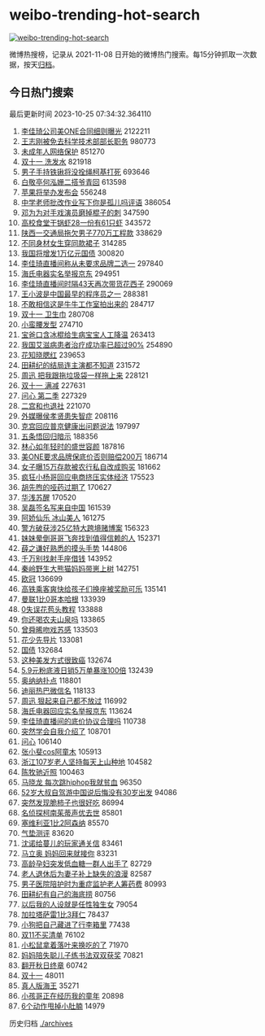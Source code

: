 # weibo-trending-hot-search

[![weibo-trending-hot-search](https://github.com/ameizi/weibo-trending-hot-search/actions/workflows/ci.yml/badge.svg)](https://github.com/ameizi/weibo-trending-hot-search/actions/workflows/ci.yml)

微博热搜榜，记录从 2021-11-08 日开始的微博热门搜索。每15分钟抓取一次数据，按天[归档](./archives)。

## 今日热门搜索

<!-- BEGIN --> 
最后更新时间 2023-10-25 07:34:32.364110 
1. [李佳琦公司美ONE合同细则曝光](https://s.weibo.com/weibo?q=%23%E6%9D%8E%E4%BD%B3%E7%90%A6%E5%85%AC%E5%8F%B8%E7%BE%8EONE%E5%90%88%E5%90%8C%E7%BB%86%E5%88%99%E6%9B%9D%E5%85%89%23&t=31&band_rank=1&Refer=top) 2122211
1. [王志刚被免去科学技术部部长职务](https://s.weibo.com/weibo?q=%23%E7%8E%8B%E5%BF%97%E5%88%9A%E8%A2%AB%E5%85%8D%E5%8E%BB%E7%A7%91%E5%AD%A6%E6%8A%80%E6%9C%AF%E9%83%A8%E9%83%A8%E9%95%BF%E8%81%8C%E5%8A%A1%23&t=31&band_rank=2&Refer=top) 980773
1. [未成年人网络保护](https://s.weibo.com/weibo?q=%23%E6%9C%AA%E6%88%90%E5%B9%B4%E4%BA%BA%E7%BD%91%E7%BB%9C%E4%BF%9D%E6%8A%A4%23&t=31&band_rank=3&Refer=top) 851270
1. [双十一 洗发水](https://s.weibo.com/weibo?q=%E5%8F%8C%E5%8D%81%E4%B8%80%20%E6%B4%97%E5%8F%91%E6%B0%B4&t=31&band_rank=4&Refer=top) 821918
1. [男子手持铁锹将没拴绳柯基打死](https://s.weibo.com/weibo?q=%23%E7%94%B7%E5%AD%90%E6%89%8B%E6%8C%81%E9%93%81%E9%94%B9%E5%B0%86%E6%B2%A1%E6%8B%B4%E7%BB%B3%E6%9F%AF%E5%9F%BA%E6%89%93%E6%AD%BB%23&t=31&band_rank=36&Refer=top) 693646
1. [白敬亭何泓姗二搭爷青回](https://s.weibo.com/weibo?q=%23%E7%99%BD%E6%95%AC%E4%BA%AD%E4%BD%95%E6%B3%93%E5%A7%97%E4%BA%8C%E6%90%AD%E7%88%B7%E9%9D%92%E5%9B%9E%23&t=31&band_rank=5&Refer=top) 613598
1. [苹果将举办发布会](https://s.weibo.com/weibo?q=%E8%8B%B9%E6%9E%9C%E5%B0%86%E4%B8%BE%E5%8A%9E%E5%8F%91%E5%B8%83%E4%BC%9A&t=31&band_rank=17&Refer=top) 556248
1. [中学老师批改作业写下你是孤儿吗评语](https://s.weibo.com/weibo?q=%23%E4%B8%AD%E5%AD%A6%E8%80%81%E5%B8%88%E6%89%B9%E6%94%B9%E4%BD%9C%E4%B8%9A%E5%86%99%E4%B8%8B%E4%BD%A0%E6%98%AF%E5%AD%A4%E5%84%BF%E5%90%97%E8%AF%84%E8%AF%AD%23&t=31&band_rank=22&Refer=top) 386054
1. [邓为为对手戏演员磨掉棍子的刺](https://s.weibo.com/weibo?q=%23%E9%82%93%E4%B8%BA%E4%B8%BA%E5%AF%B9%E6%89%8B%E6%88%8F%E6%BC%94%E5%91%98%E7%A3%A8%E6%8E%89%E6%A3%8D%E5%AD%90%E7%9A%84%E5%88%BA%23&t=31&band_rank=6&Refer=top) 347590
1. [高校食堂干锅虾28一份有61只虾](https://s.weibo.com/weibo?q=%23%E9%AB%98%E6%A0%A1%E9%A3%9F%E5%A0%82%E5%B9%B2%E9%94%85%E8%99%BE28%E4%B8%80%E4%BB%BD%E6%9C%8961%E5%8F%AA%E8%99%BE%23&t=31&band_rank=7&Refer=top) 343572
1. [陕西一交通局拖欠男子770万工程款](https://s.weibo.com/weibo?q=%23%E9%99%95%E8%A5%BF%E4%B8%80%E4%BA%A4%E9%80%9A%E5%B1%80%E6%8B%96%E6%AC%A0%E7%94%B7%E5%AD%90770%E4%B8%87%E5%B7%A5%E7%A8%8B%E6%AC%BE%23&t=31&band_rank=8&Refer=top) 338629
1. [不同身材女生穿同款裙子](https://s.weibo.com/weibo?q=%23%E4%B8%8D%E5%90%8C%E8%BA%AB%E6%9D%90%E5%A5%B3%E7%94%9F%E7%A9%BF%E5%90%8C%E6%AC%BE%E8%A3%99%E5%AD%90%23&t=31&band_rank=9&Refer=top) 314285
1. [我国将增发1万亿元国债](https://s.weibo.com/weibo?q=%23%E6%88%91%E5%9B%BD%E5%B0%86%E5%A2%9E%E5%8F%911%E4%B8%87%E4%BA%BF%E5%85%83%E5%9B%BD%E5%80%BA%23&t=31&band_rank=10&Refer=top) 300820
1. [李佳琦直播间称从未要求品牌二选一](https://s.weibo.com/weibo?q=%23%E6%9D%8E%E4%BD%B3%E7%90%A6%E7%9B%B4%E6%92%AD%E9%97%B4%E7%A7%B0%E4%BB%8E%E6%9C%AA%E8%A6%81%E6%B1%82%E5%93%81%E7%89%8C%E4%BA%8C%E9%80%89%E4%B8%80%23&t=31&band_rank=11&Refer=top) 297840
1. [海氏电器实名举报京东](https://s.weibo.com/weibo?q=%23%E6%B5%B7%E6%B0%8F%E7%94%B5%E5%99%A8%E5%AE%9E%E5%90%8D%E4%B8%BE%E6%8A%A5%E4%BA%AC%E4%B8%9C%23&t=31&band_rank=12&Refer=top) 294951
1. [李佳琦直播间时隔43天再次带货花西子](https://s.weibo.com/weibo?q=%23%E6%9D%8E%E4%BD%B3%E7%90%A6%E7%9B%B4%E6%92%AD%E9%97%B4%E6%97%B6%E9%9A%9443%E5%A4%A9%E5%86%8D%E6%AC%A1%E5%B8%A6%E8%B4%A7%E8%8A%B1%E8%A5%BF%E5%AD%90%23&t=31&band_rank=13&Refer=top) 290069
1. [王小波是中国最早的程序员之一](https://s.weibo.com/weibo?q=%E7%8E%8B%E5%B0%8F%E6%B3%A2%E6%98%AF%E4%B8%AD%E5%9B%BD%E6%9C%80%E6%97%A9%E7%9A%84%E7%A8%8B%E5%BA%8F%E5%91%98%E4%B9%8B%E4%B8%80&t=31&band_rank=22&Refer=top) 288381
1. [不敢相信这是牛牛工作室拍出来的](https://s.weibo.com/weibo?q=%E4%B8%8D%E6%95%A2%E7%9B%B8%E4%BF%A1%E8%BF%99%E6%98%AF%E7%89%9B%E7%89%9B%E5%B7%A5%E4%BD%9C%E5%AE%A4%E6%8B%8D%E5%87%BA%E6%9D%A5%E7%9A%84&t=31&band_rank=14&Refer=top) 284717
1. [双十一 卫生巾](https://s.weibo.com/weibo?q=%E5%8F%8C%E5%8D%81%E4%B8%80%20%E5%8D%AB%E7%94%9F%E5%B7%BE&t=31&band_rank=15&Refer=top) 280708
1. [小蛮腰发型](https://s.weibo.com/weibo?q=%E5%B0%8F%E8%9B%AE%E8%85%B0%E5%8F%91%E5%9E%8B&t=31&band_rank=31&Refer=top) 274710
1. [宝爸口含冰棍给生病宝宝人工降温](https://s.weibo.com/weibo?q=%23%E5%AE%9D%E7%88%B8%E5%8F%A3%E5%90%AB%E5%86%B0%E6%A3%8D%E7%BB%99%E7%94%9F%E7%97%85%E5%AE%9D%E5%AE%9D%E4%BA%BA%E5%B7%A5%E9%99%8D%E6%B8%A9%23&t=31&band_rank=7&Refer=top) 263413
1. [我国艾滋病患者治疗成功率已超过90%](https://s.weibo.com/weibo?q=%23%E6%88%91%E5%9B%BD%E8%89%BE%E6%BB%8B%E7%97%85%E6%82%A3%E8%80%85%E6%B2%BB%E7%96%97%E6%88%90%E5%8A%9F%E7%8E%87%E5%B7%B2%E8%B6%85%E8%BF%8790%25%23&t=31&band_rank=16&Refer=top) 254890
1. [花知晓腮红](https://s.weibo.com/weibo?q=%E8%8A%B1%E7%9F%A5%E6%99%93%E8%85%AE%E7%BA%A2&t=31&band_rank=17&Refer=top) 239653
1. [田耕纪的结局连主演都不知道](https://s.weibo.com/weibo?q=%23%E7%94%B0%E8%80%95%E7%BA%AA%E7%9A%84%E7%BB%93%E5%B1%80%E8%BF%9E%E4%B8%BB%E6%BC%94%E9%83%BD%E4%B8%8D%E7%9F%A5%E9%81%93%23&t=31&band_rank=18&Refer=top) 231572
1. [周迅 把我跟拖垃圾袋一样拖上来](https://s.weibo.com/weibo?q=%E5%91%A8%E8%BF%85%20%E6%8A%8A%E6%88%91%E8%B7%9F%E6%8B%96%E5%9E%83%E5%9C%BE%E8%A2%8B%E4%B8%80%E6%A0%B7%E6%8B%96%E4%B8%8A%E6%9D%A5&t=31&band_rank=19&Refer=top) 228121
1. [双十一 满减](https://s.weibo.com/weibo?q=%E5%8F%8C%E5%8D%81%E4%B8%80%20%E6%BB%A1%E5%87%8F&t=31&band_rank=20&Refer=top) 227631
1. [问心 第二季](https://s.weibo.com/weibo?q=%E9%97%AE%E5%BF%83%20%E7%AC%AC%E4%BA%8C%E5%AD%A3&t=31&band_rank=21&Refer=top) 227329
1. [二宫和也退社](https://s.weibo.com/weibo?q=%23%E4%BA%8C%E5%AE%AB%E5%92%8C%E4%B9%9F%E9%80%80%E7%A4%BE%23&t=31&band_rank=6&Refer=top) 221070
1. [外媒曝侯孝贤患失智症](https://s.weibo.com/weibo?q=%23%E5%A4%96%E5%AA%92%E6%9B%9D%E4%BE%AF%E5%AD%9D%E8%B4%A4%E6%82%A3%E5%A4%B1%E6%99%BA%E7%97%87%23&t=31&band_rank=31&Refer=top) 208116
1. [克宫回应普京健康出问题说法](https://s.weibo.com/weibo?q=%23%E5%85%8B%E5%AE%AB%E5%9B%9E%E5%BA%94%E6%99%AE%E4%BA%AC%E5%81%A5%E5%BA%B7%E5%87%BA%E9%97%AE%E9%A2%98%E8%AF%B4%E6%B3%95%23&t=31&band_rank=17&Refer=top) 197997
1. [五条悟回归暗示](https://s.weibo.com/weibo?q=%E4%BA%94%E6%9D%A1%E6%82%9F%E5%9B%9E%E5%BD%92%E6%9A%97%E7%A4%BA&t=31&band_rank=23&Refer=top) 188356
1. [林心如年轻时的盛世容颜](https://s.weibo.com/weibo?q=%23%E6%9E%97%E5%BF%83%E5%A6%82%E5%B9%B4%E8%BD%BB%E6%97%B6%E7%9A%84%E7%9B%9B%E4%B8%96%E5%AE%B9%E9%A2%9C%23&t=31&band_rank=24&Refer=top) 187816
1. [美ONE要求品牌保底价否则赔偿200万](https://s.weibo.com/weibo?q=%23%E7%BE%8EONE%E8%A6%81%E6%B1%82%E5%93%81%E7%89%8C%E4%BF%9D%E5%BA%95%E4%BB%B7%E5%90%A6%E5%88%99%E8%B5%94%E5%81%BF200%E4%B8%87%23&t=31&band_rank=37&Refer=top) 186714
1. [女子曝15万存款被农行私自改成购买](https://s.weibo.com/weibo?q=%23%E5%A5%B3%E5%AD%90%E6%9B%9D15%E4%B8%87%E5%AD%98%E6%AC%BE%E8%A2%AB%E5%86%9C%E8%A1%8C%E7%A7%81%E8%87%AA%E6%94%B9%E6%88%90%E8%B4%AD%E4%B9%B0%23&t=31&band_rank=43&Refer=top) 181662
1. [疯狂小杨哥回应电商挤压实体经济](https://s.weibo.com/weibo?q=%23%E7%96%AF%E7%8B%82%E5%B0%8F%E6%9D%A8%E5%93%A5%E5%9B%9E%E5%BA%94%E7%94%B5%E5%95%86%E6%8C%A4%E5%8E%8B%E5%AE%9E%E4%BD%93%E7%BB%8F%E6%B5%8E%23&t=31&band_rank=40&Refer=top) 175523
1. [胡先煦的哑药过期了](https://s.weibo.com/weibo?q=%23%E8%83%A1%E5%85%88%E7%85%A6%E7%9A%84%E5%93%91%E8%8D%AF%E8%BF%87%E6%9C%9F%E4%BA%86%23&t=31&band_rank=25&Refer=top) 170627
1. [华浅苏醒](https://s.weibo.com/weibo?q=%23%E5%8D%8E%E6%B5%85%E8%8B%8F%E9%86%92%23&t=31&band_rank=26&Refer=top) 170520
1. [吴磊签名写来自中国](https://s.weibo.com/weibo?q=%23%E5%90%B4%E7%A3%8A%E7%AD%BE%E5%90%8D%E5%86%99%E6%9D%A5%E8%87%AA%E4%B8%AD%E5%9B%BD%23&t=31&band_rank=27&Refer=top) 161539
1. [阿娇仙乐 冰山美人](https://s.weibo.com/weibo?q=%E9%98%BF%E5%A8%87%E4%BB%99%E4%B9%90%20%E5%86%B0%E5%B1%B1%E7%BE%8E%E4%BA%BA&t=31&band_rank=38&Refer=top) 161275
1. [警方破获涉25亿特大跨境赌博案](https://s.weibo.com/weibo?q=%23%E8%AD%A6%E6%96%B9%E7%A0%B4%E8%8E%B7%E6%B6%8925%E4%BA%BF%E7%89%B9%E5%A4%A7%E8%B7%A8%E5%A2%83%E8%B5%8C%E5%8D%9A%E6%A1%88%23&t=31&band_rank=34&Refer=top) 156323
1. [妹妹晕倒哥哥飞奔找到值得信赖的人](https://s.weibo.com/weibo?q=%23%E5%A6%B9%E5%A6%B9%E6%99%95%E5%80%92%E5%93%A5%E5%93%A5%E9%A3%9E%E5%A5%94%E6%89%BE%E5%88%B0%E5%80%BC%E5%BE%97%E4%BF%A1%E8%B5%96%E7%9A%84%E4%BA%BA%23&t=31&band_rank=23&Refer=top) 152371
1. [薛之谦好熟悉的摸头手势](https://s.weibo.com/weibo?q=%23%E8%96%9B%E4%B9%8B%E8%B0%A6%E5%A5%BD%E7%86%9F%E6%82%89%E7%9A%84%E6%91%B8%E5%A4%B4%E6%89%8B%E5%8A%BF%23&t=31&band_rank=29&Refer=top) 144806
1. [千万别找射手座借钱](https://s.weibo.com/weibo?q=%E5%8D%83%E4%B8%87%E5%88%AB%E6%89%BE%E5%B0%84%E6%89%8B%E5%BA%A7%E5%80%9F%E9%92%B1&t=31&band_rank=28&Refer=top) 143952
1. [秦岭野生大熊猫妈妈带崽上树](https://s.weibo.com/weibo?q=%23%E7%A7%A6%E5%B2%AD%E9%87%8E%E7%94%9F%E5%A4%A7%E7%86%8A%E7%8C%AB%E5%A6%88%E5%A6%88%E5%B8%A6%E5%B4%BD%E4%B8%8A%E6%A0%91%23&t=31&band_rank=41&Refer=top) 142751
1. [欧冠](https://s.weibo.com/weibo?q=%E6%AC%A7%E5%86%A0&t=31&band_rank=49&Refer=top) 136699
1. [高铁乘客爽快给孩子们换座被奖励可乐](https://s.weibo.com/weibo?q=%23%E9%AB%98%E9%93%81%E4%B9%98%E5%AE%A2%E7%88%BD%E5%BF%AB%E7%BB%99%E5%AD%A9%E5%AD%90%E4%BB%AC%E6%8D%A2%E5%BA%A7%E8%A2%AB%E5%A5%96%E5%8A%B1%E5%8F%AF%E4%B9%90%23&t=31&band_rank=28&Refer=top) 135141
1. [曼联1比0哥本哈根](https://s.weibo.com/weibo?q=%23%E6%9B%BC%E8%81%941%E6%AF%940%E5%93%A5%E6%9C%AC%E5%93%88%E6%A0%B9%23&t=31&band_rank=19&Refer=top) 133939
1. [0失误花苞头教程](https://s.weibo.com/weibo?q=0%E5%A4%B1%E8%AF%AF%E8%8A%B1%E8%8B%9E%E5%A4%B4%E6%95%99%E7%A8%8B&t=31&band_rank=30&Refer=top) 133888
1. [你还喝农夫山泉吗](https://s.weibo.com/weibo?q=%23%E4%BD%A0%E8%BF%98%E5%96%9D%E5%86%9C%E5%A4%AB%E5%B1%B1%E6%B3%89%E5%90%97%23&t=31&band_rank=32&Refer=top) 133865
1. [曾舜晞吻戏苏感](https://s.weibo.com/weibo?q=%23%E6%9B%BE%E8%88%9C%E6%99%9E%E5%90%BB%E6%88%8F%E8%8B%8F%E6%84%9F%23&t=31&band_rank=17&Refer=top) 133503
1. [花少先导片](https://s.weibo.com/weibo?q=%E8%8A%B1%E5%B0%91%E5%85%88%E5%AF%BC%E7%89%87&t=31&band_rank=33&Refer=top) 133081
1. [国债](https://s.weibo.com/weibo?q=%E5%9B%BD%E5%80%BA&t=31&band_rank=35&Refer=top) 132684
1. [这种美发方式很致癌](https://s.weibo.com/weibo?q=%23%E8%BF%99%E7%A7%8D%E7%BE%8E%E5%8F%91%E6%96%B9%E5%BC%8F%E5%BE%88%E8%87%B4%E7%99%8C%23&t=31&band_rank=36&Refer=top) 132674
1. [5.9元粉底液日销5万单暴涨100倍](https://s.weibo.com/weibo?q=%235.9%E5%85%83%E7%B2%89%E5%BA%95%E6%B6%B2%E6%97%A5%E9%94%805%E4%B8%87%E5%8D%95%E6%9A%B4%E6%B6%A8100%E5%80%8D%23&t=31&band_rank=37&Refer=top) 132439
1. [奥纳纳扑点](https://s.weibo.com/weibo?q=%23%E5%A5%A5%E7%BA%B3%E7%BA%B3%E6%89%91%E7%82%B9%23&t=31&band_rank=36&Refer=top) 118801
1. [迪丽热巴微信名](https://s.weibo.com/weibo?q=%23%E8%BF%AA%E4%B8%BD%E7%83%AD%E5%B7%B4%E5%BE%AE%E4%BF%A1%E5%90%8D%23&t=31&band_rank=38&Refer=top) 118133
1. [周迅 狠起来自己都不放过](https://s.weibo.com/weibo?q=%E5%91%A8%E8%BF%85%20%E7%8B%A0%E8%B5%B7%E6%9D%A5%E8%87%AA%E5%B7%B1%E9%83%BD%E4%B8%8D%E6%94%BE%E8%BF%87&t=31&band_rank=48&Refer=top) 116992
1. [海氏电器回应实名举报京东](https://s.weibo.com/weibo?q=%23%E6%B5%B7%E6%B0%8F%E7%94%B5%E5%99%A8%E5%9B%9E%E5%BA%94%E5%AE%9E%E5%90%8D%E4%B8%BE%E6%8A%A5%E4%BA%AC%E4%B8%9C%23&t=31&band_rank=39&Refer=top) 113624
1. [李佳琦直播间的底价协议合理吗](https://s.weibo.com/weibo?q=%23%E6%9D%8E%E4%BD%B3%E7%90%A6%E7%9B%B4%E6%92%AD%E9%97%B4%E7%9A%84%E5%BA%95%E4%BB%B7%E5%8D%8F%E8%AE%AE%E5%90%88%E7%90%86%E5%90%97%23&t=31&band_rank=41&Refer=top) 110738
1. [突然学会自我介绍了](https://s.weibo.com/weibo?q=%E7%AA%81%E7%84%B6%E5%AD%A6%E4%BC%9A%E8%87%AA%E6%88%91%E4%BB%8B%E7%BB%8D%E4%BA%86&t=31&band_rank=42&Refer=top) 108701
1. [问心](https://s.weibo.com/weibo?q=%E9%97%AE%E5%BF%83&t=31&band_rank=44&Refer=top) 106140
1. [张小斐cos阿童木](https://s.weibo.com/weibo?q=%23%E5%BC%A0%E5%B0%8F%E6%96%90cos%E9%98%BF%E7%AB%A5%E6%9C%A8%23&t=31&band_rank=30&Refer=top) 105913
1. [浙江107岁老人坚持每天上山种地](https://s.weibo.com/weibo?q=%23%E6%B5%99%E6%B1%9F107%E5%B2%81%E8%80%81%E4%BA%BA%E5%9D%9A%E6%8C%81%E6%AF%8F%E5%A4%A9%E4%B8%8A%E5%B1%B1%E7%A7%8D%E5%9C%B0%23&t=31&band_rank=27&Refer=top) 104582
1. [陈牧驰近照](https://s.weibo.com/weibo?q=%23%E9%99%88%E7%89%A7%E9%A9%B0%E8%BF%91%E7%85%A7%23&t=31&band_rank=45&Refer=top) 100463
1. [马晓龙 每次跳hiphop我就贫血](https://s.weibo.com/weibo?q=%E9%A9%AC%E6%99%93%E9%BE%99%20%E6%AF%8F%E6%AC%A1%E8%B7%B3hiphop%E6%88%91%E5%B0%B1%E8%B4%AB%E8%A1%80&t=31&band_rank=39&Refer=top) 96350
1. [52岁大叔自驾游中国说后悔没有30岁出发](https://s.weibo.com/weibo?q=%2352%E5%B2%81%E5%A4%A7%E5%8F%94%E8%87%AA%E9%A9%BE%E6%B8%B8%E4%B8%AD%E5%9B%BD%E8%AF%B4%E5%90%8E%E6%82%94%E6%B2%A1%E6%9C%8930%E5%B2%81%E5%87%BA%E5%8F%91%23&t=31&band_rank=46&Refer=top) 94086
1. [突然发现脆柿子也很好吃](https://s.weibo.com/weibo?q=%23%E7%AA%81%E7%84%B6%E5%8F%91%E7%8E%B0%E8%84%86%E6%9F%BF%E5%AD%90%E4%B9%9F%E5%BE%88%E5%A5%BD%E5%90%83%23&t=31&band_rank=40&Refer=top) 86994
1. [名侦探柯南茱蒂声优去世](https://s.weibo.com/weibo?q=%23%E5%90%8D%E4%BE%A6%E6%8E%A2%E6%9F%AF%E5%8D%97%E8%8C%B1%E8%92%82%E5%A3%B0%E4%BC%98%E5%8E%BB%E4%B8%96%23&t=31&band_rank=47&Refer=top) 85801
1. [塞维利亚1比2阿森纳](https://s.weibo.com/weibo?q=%23%E5%A1%9E%E7%BB%B4%E5%88%A9%E4%BA%9A1%E6%AF%942%E9%98%BF%E6%A3%AE%E7%BA%B3%23&t=31&band_rank=37&Refer=top) 85570
1. [气垫测评](https://s.weibo.com/weibo?q=%E6%B0%94%E5%9E%AB%E6%B5%8B%E8%AF%84&t=31&band_rank=50&Refer=top) 83620
1. [沈诺给蔓儿的玩家通关信](https://s.weibo.com/weibo?q=%E6%B2%88%E8%AF%BA%E7%BB%99%E8%94%93%E5%84%BF%E7%9A%84%E7%8E%A9%E5%AE%B6%E9%80%9A%E5%85%B3%E4%BF%A1&t=31&band_rank=48&Refer=top) 83461
1. [马立奥 妈妈回来就接你](https://s.weibo.com/weibo?q=%E9%A9%AC%E7%AB%8B%E5%A5%A5%20%E5%A6%88%E5%A6%88%E5%9B%9E%E6%9D%A5%E5%B0%B1%E6%8E%A5%E4%BD%A0&t=31&band_rank=49&Refer=top) 83231
1. [高龄孕妇突发低血糖一群人出手了](https://s.weibo.com/weibo?q=%23%E9%AB%98%E9%BE%84%E5%AD%95%E5%A6%87%E7%AA%81%E5%8F%91%E4%BD%8E%E8%A1%80%E7%B3%96%E4%B8%80%E7%BE%A4%E4%BA%BA%E5%87%BA%E6%89%8B%E4%BA%86%23&t=31&band_rank=43&Refer=top) 82729
1. [老人退休后为妻子补上缺失的浪漫](https://s.weibo.com/weibo?q=%23%E8%80%81%E4%BA%BA%E9%80%80%E4%BC%91%E5%90%8E%E4%B8%BA%E5%A6%BB%E5%AD%90%E8%A1%A5%E4%B8%8A%E7%BC%BA%E5%A4%B1%E7%9A%84%E6%B5%AA%E6%BC%AB%23&t=31&band_rank=31&Refer=top) 82587
1. [男子医院陪护时为重症监护老人筹药费](https://s.weibo.com/weibo?q=%23%E7%94%B7%E5%AD%90%E5%8C%BB%E9%99%A2%E9%99%AA%E6%8A%A4%E6%97%B6%E4%B8%BA%E9%87%8D%E7%97%87%E7%9B%91%E6%8A%A4%E8%80%81%E4%BA%BA%E7%AD%B9%E8%8D%AF%E8%B4%B9%23&t=31&band_rank=45&Refer=top) 80993
1. [田耕纪有自己的海底捞](https://s.weibo.com/weibo?q=%23%E7%94%B0%E8%80%95%E7%BA%AA%E6%9C%89%E8%87%AA%E5%B7%B1%E7%9A%84%E6%B5%B7%E5%BA%95%E6%8D%9E%23&t=31&band_rank=39&Refer=top) 80756
1. [以后我的人设就是任性独生女](https://s.weibo.com/weibo?q=%E4%BB%A5%E5%90%8E%E6%88%91%E7%9A%84%E4%BA%BA%E8%AE%BE%E5%B0%B1%E6%98%AF%E4%BB%BB%E6%80%A7%E7%8B%AC%E7%94%9F%E5%A5%B3&t=31&band_rank=49&Refer=top) 79054
1. [加拉塔萨雷1比3拜仁](https://s.weibo.com/weibo?q=%23%E5%8A%A0%E6%8B%89%E5%A1%94%E8%90%A8%E9%9B%B71%E6%AF%943%E6%8B%9C%E4%BB%81%23&t=31&band_rank=44&Refer=top) 78437
1. [小狗把自己藏进了行李箱里](https://s.weibo.com/weibo?q=%E5%B0%8F%E7%8B%97%E6%8A%8A%E8%87%AA%E5%B7%B1%E8%97%8F%E8%BF%9B%E4%BA%86%E8%A1%8C%E6%9D%8E%E7%AE%B1%E9%87%8C&t=31&band_rank=48&Refer=top) 77438
1. [双11不买清单](https://s.weibo.com/weibo?q=%E5%8F%8C11%E4%B8%8D%E4%B9%B0%E6%B8%85%E5%8D%95&t=31&band_rank=44&Refer=top) 76102
1. [小松鼠拿着落叶来换吃的了](https://s.weibo.com/weibo?q=%E5%B0%8F%E6%9D%BE%E9%BC%A0%E6%8B%BF%E7%9D%80%E8%90%BD%E5%8F%B6%E6%9D%A5%E6%8D%A2%E5%90%83%E7%9A%84%E4%BA%86&t=31&band_rank=50&Refer=top) 71970
1. [妈妈陪失聪儿子练书法双双获奖](https://s.weibo.com/weibo?q=%23%E5%A6%88%E5%A6%88%E9%99%AA%E5%A4%B1%E8%81%AA%E5%84%BF%E5%AD%90%E7%BB%83%E4%B9%A6%E6%B3%95%E5%8F%8C%E5%8F%8C%E8%8E%B7%E5%A5%96%23&t=31&band_rank=36&Refer=top) 70821
1. [翻开秋日终章](https://s.weibo.com/weibo?q=%23%E7%BF%BB%E5%BC%80%E7%A7%8B%E6%97%A5%E7%BB%88%E7%AB%A0%23&t=31&band_rank=43&Refer=top) 60742
1. [双十一](https://s.weibo.com/weibo?q=%E5%8F%8C%E5%8D%81%E4%B8%80&t=31&band_rank=49&Refer=top) 48011
1. [真人版海王](https://s.weibo.com/weibo?q=%E7%9C%9F%E4%BA%BA%E7%89%88%E6%B5%B7%E7%8E%8B&t=31&band_rank=43&Refer=top) 35271
1. [小孩哥正在经历我的童年](https://s.weibo.com/weibo?q=%E5%B0%8F%E5%AD%A9%E5%93%A5%E6%AD%A3%E5%9C%A8%E7%BB%8F%E5%8E%86%E6%88%91%E7%9A%84%E7%AB%A5%E5%B9%B4&t=31&band_rank=43&Refer=top) 20898
1. [6个动作甩掉小肚腩](https://s.weibo.com/weibo?q=%236%E4%B8%AA%E5%8A%A8%E4%BD%9C%E7%94%A9%E6%8E%89%E5%B0%8F%E8%82%9A%E8%85%A9%23&t=31&band_rank=49&Refer=top) 14979
<!-- END -->

历史归档 [./archives](./archives)

